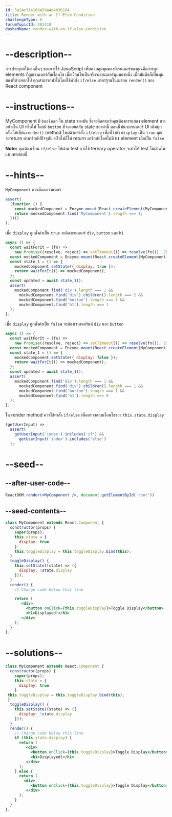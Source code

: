 ```yaml
---
id: 5a24c314108439a4d4036184
title: Render with an If-Else Condition
challengeType: 6
forumTopicId: 301410
dashedName: render-with-an-if-else-condition
---
```


# --description--

การประยุกต์ใช้งานอื่นๆ ของการใช้ JavaScript เพื่อควบคุมมุมมองที่เรนเดอร์ของคุณคือการผูก elements ที่ถูกเรนเดอร์กับเงื่อนไข เมื่อเงื่อนไขเป็นจริงจะเรนเดอร์มุมมองหนึ่ง เมื่อมันผิดก็เป็นมุมมองที่ต่างออกไป คุณสามารถทำได้โดยใช้คำสั่ง `if/else` มาตรฐานในเมธอด `render()` ของ React component

# --instructions--

MyComponent มี `boolean` ใน state ของมัน ซึ่งจะติดตามว่าคุณต้องการแสดง element บางอย่างใน UI หรือไม่ โดยมี `button` ที่จะคอยสลับ state ของค่านี้ ตอนนี้มันจะเรนเดอร์ UI เดิมทุกครั้ง ให้เขียน`render()` method ใหม่ด้วยคำสั่ง `if/else` เพื่อที่ว่าถ้า `display` เป็น `true` คุณจะreturn ค่ามาร์กอัปปัจจุบัน หรือไม่ก็ให้ return มาร์กอัปโดยไม่มี `h1` element เมื่อเป็น `false`

**Note:** คุณต้องเขียน `if/else` ให้ผ่าน test การใช้ ternary operator จะทำให้ test ไม่ผ่านในแบบทดสอบนี้

# --hints--

`MyComponent` ควรมีและเรนเดอร์

```js
assert(
  (function () {
    const mockedComponent = Enzyme.mount(React.createElement(MyComponent));
    return mockedComponent.find('MyComponent').length === 1;
  })()
);
```

เมื่อ `display` ถูกตั้งค่าเป็น `true` จะต้องเรนเดอร์ `div`, `button` และ `h1`

```js
async () => {
  const waitForIt = (fn) =>
    new Promise((resolve, reject) => setTimeout(() => resolve(fn()), 250));
  const mockedComponent = Enzyme.mount(React.createElement(MyComponent));
  const state_1 = () => {
    mockedComponent.setState({ display: true });
    return waitForIt(() => mockedComponent);
  };
  const updated = await state_1();
  assert(
    mockedComponent.find('div').length === 1 &&
      mockedComponent.find('div').children().length === 2 &&
      mockedComponent.find('button').length === 1 &&
      mockedComponent.find('h1').length === 1
  );
};
```

เมื่อ `display` ถูกตั้งค่าเป็น `false` จะต้องเรนเดอร์แค่ `div` และ `button`

```js
async () => {
  const waitForIt = (fn) =>
    new Promise((resolve, reject) => setTimeout(() => resolve(fn()), 250));
  const mockedComponent = Enzyme.mount(React.createElement(MyComponent));
  const state_1 = () => {
    mockedComponent.setState({ display: false });
    return waitForIt(() => mockedComponent);
  };
  const updated = await state_1();
  assert(
    mockedComponent.find('div').length === 1 &&
      mockedComponent.find('div').children().length === 1 &&
      mockedComponent.find('button').length === 1 &&
      mockedComponent.find('h1').length === 0
  );
};
```

ใน render method ควรใช้คำสั่ง `if/else` เพื่อตรวจสอบเงื่อนไขของ `this.state.display`

```js
(getUserInput) =>
  assert(
    getUserInput('index').includes('if') &&
      getUserInput('index').includes('else')
  );
```

# --seed--

## --after-user-code--

```jsx
ReactDOM.render(<MyComponent />, document.getElementById('root'))
```

## --seed-contents--

```jsx
class MyComponent extends React.Component {
  constructor(props) {
    super(props);
    this.state = {
      display: true
    }
    this.toggleDisplay = this.toggleDisplay.bind(this);
  }
  toggleDisplay() {
    this.setState((state) => ({
      display: !state.display
    }));
  }
  render() {
    // Change code below this line

    return (
       <div>
         <button onClick={this.toggleDisplay}>Toggle Display</button>
         <h1>Displayed!</h1>
       </div>
    );
  }
};
```

# --solutions--

```jsx
class MyComponent extends React.Component {
  constructor(props) {
    super(props);
    this.state = {
      display: true
    }
 this.toggleDisplay = this.toggleDisplay.bind(this);
 }
  toggleDisplay() {
    this.setState((state) => ({
      display: !state.display
    }));
  }
  render() {
    // Change code below this line
    if (this.state.display) {
      return (
         <div>
           <button onClick={this.toggleDisplay}>Toggle Display</button>
           <h1>Displayed!</h1>
         </div>
      );
    } else {
      return (
        <div>
           <button onClick={this.toggleDisplay}>Toggle Display</button>
         </div>
      );
    }
  }
};
```
